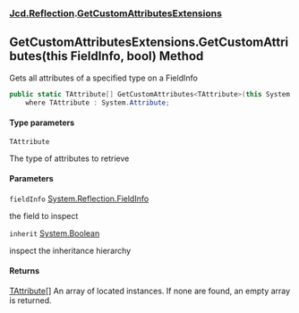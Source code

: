 ### [Jcd.Reflection](Jcd.Reflection.md 'Jcd.Reflection').[GetCustomAttributesExtensions](GetCustomAttributesExtensions.md 'Jcd.Reflection.GetCustomAttributesExtensions')

## GetCustomAttributesExtensions.GetCustomAttributes<TAttribute>(this FieldInfo, bool) Method

Gets all attributes of a specified type on a FieldInfo

```csharp
public static TAttribute[] GetCustomAttributes<TAttribute>(this System.Reflection.FieldInfo fieldInfo, bool inherit=false)
    where TAttribute : System.Attribute;
```
#### Type parameters

<a name='Jcd.Reflection.GetCustomAttributesExtensions.GetCustomAttributes_TAttribute_(thisSystem.Reflection.FieldInfo,bool).TAttribute'></a>

`TAttribute`

The type of attributes to retrieve
#### Parameters

<a name='Jcd.Reflection.GetCustomAttributesExtensions.GetCustomAttributes_TAttribute_(thisSystem.Reflection.FieldInfo,bool).fieldInfo'></a>

`fieldInfo` [System.Reflection.FieldInfo](https://docs.microsoft.com/en-us/dotnet/api/System.Reflection.FieldInfo 'System.Reflection.FieldInfo')

the field to inspect

<a name='Jcd.Reflection.GetCustomAttributesExtensions.GetCustomAttributes_TAttribute_(thisSystem.Reflection.FieldInfo,bool).inherit'></a>

`inherit` [System.Boolean](https://docs.microsoft.com/en-us/dotnet/api/System.Boolean 'System.Boolean')

inspect the inheritance hierarchy

#### Returns
[TAttribute](GetCustomAttributesExtensions.GetCustomAttributes.y2DpYlVzOBWz252IFwdhzg.md#Jcd.Reflection.GetCustomAttributesExtensions.GetCustomAttributes_TAttribute_(thisSystem.Reflection.FieldInfo,bool).TAttribute 'Jcd.Reflection.GetCustomAttributesExtensions.GetCustomAttributes<TAttribute>(this System.Reflection.FieldInfo, bool).TAttribute')[[]](https://docs.microsoft.com/en-us/dotnet/api/System.Array 'System.Array')
An array of located <typeparamre name="TAttribute"/> instances. If none are found, an empty array is
returned.